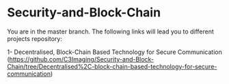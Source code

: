 # Security-and-Block-Chain
You are in the master branch. 
The following links will lead you to different projects repository:

1- Decentralised, Block-Chain Based Technology for Secure Communication (https://github.com/C3Imaging/Security-and-Block-Chain/tree/Decentralised%2C-block-chain-based-technology-for-secure-communication)
